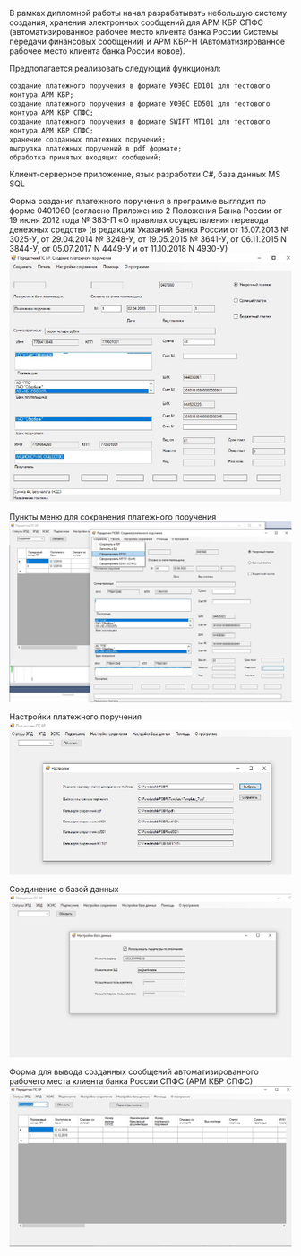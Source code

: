 В рамках дипломной работы начал разрабатывать небольшую систему создания, хранения электронных сообщений для АРМ КБР СПФС (автоматизированное рабочее место клиента банка России Системы передачи финансовых сообщений) и АРМ КБР-Н (Автоматизированное рабочее место клиента банка России новое).

Предполагается реализовать следующий функционал:

    создание платежного поручения в формате УФЭБС ED101 для тестового контура АРМ КБР;
    создание платежного поручения в формате УФЭБС ED501 для тестового контура АРМ КБР СПФС;
    создание платежного поручения в формате SWIFT MT101 для тестового контура АРМ КБР СПФС;
    хранение созданных платежных поручений;
    выгрузка платежных поручений в pdf формате;
    обработка принятых входящих сообщений;

Клиент-серверное приложение, язык разработки C#, база данных MS SQL

Форма создания платежного поручения в программе выглядит по форме 0401060 (согласно Приложению 2 Положения Банка России от 19 июня 2012 года № 383-П «О правилах осуществления перевода денежных средств» (в редакции Указаний Банка России от 15.07.2013 № 3025-У, от 29.04.2014 № 3248-У, от 19.05.2015 № 3641-У, от 06.11.2015 N 3844-У, от 05.07.2017 N 4449-У и от 11.10.2018 N 4930-У)
![img1](img1.jpg)

Пункты меню для сохранения платежного поручения
![img2](img2.jpg)

Настройки платежного поручения
![img3](img3.jpg)

Соединение с базой данных
![img4](img4.jpg)

Форма для вывода созданных сообщений автоматизированного рабочего места клиента банка России СПФС (АРМ КБР СПФС)
![img5](img5.jpg)
